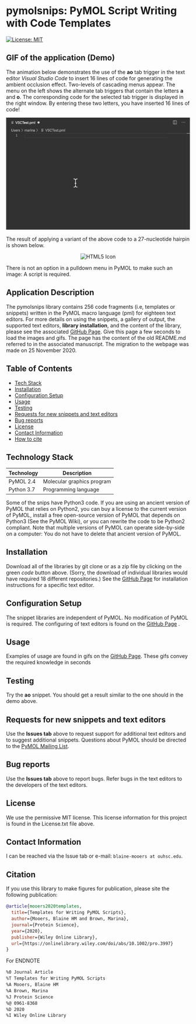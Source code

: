 # pymolsnips: PyMOL Script Writing with Code Templates

[![License: MIT](https://img.shields.io/badge/License-MIT-blue.svg)](https://opensource.org/licenses/MIT)

## GIF of the application (Demo)

<p>The animation below demonstrates the use of the <b>ao</b> tab trigger in the text editor <em>Visual Studio Code</em> to insert 16 lines of code for generating the ambient occlusion effect.
Two-levels of cascading menus appear.
The menu on the left shows the alternate tab triggers that contain the letters <b>a</b> and <b>o</b>.
The corresponding code for the selected tab trigger is displayed in the right window.
By entering these two letters, you have inserted 16 lines of code!
</p>

<p align="center"><img src="gifs/VSCaoSnip.gif"></p>

The result of applying a variant of the above code to a 27-nucleotide hairpin is shown below.

<p align="center"><img src="./images/AODdsRNA.png" alt="HTML5 Icon" style="width:364px;height:630px;"></p>

There is not an option in a pulldown menu in PyMOL to make such an image: A script is required.


## Application Description

The pymolsnips library contains 256 code fragments (i.e, templates or snippets) written in the PyMOL macro language (pml) for eighteen text editors.
For more details on using the snippets, a gallery of output, the supported text editors, **library installation**, and the content of the library, please see the associated [GitHub Page](https://mooerslab.github.io/pymolsnips/). 
Give this page a few seconds to load  the images and gifs. The page has the content of the old README.md referred to in the associated manuscript. The migration to the webpage was made on 25 November 2020.


## Table of Contents

* [Tech Stack](#tech-stack)
* [Installation](#installation)
* [Configuration Setup](#configuration-setup)
* [Usage](#usage)
* [Testing](#testing)
* [Requests for new snippets and text editors](#requests)
* [Bug reports](#bugreports)
* [License](#license)
* [Contact Information](#contact-information)
* [How to cite](#citation)



## Technology Stack

| Technology | Description                               |
|------------|-------------------------------------------|
| PyMOL   2.4   | Molecular graphics program         | 
| Python  3.7     |  Programming language          |

Some of the snips have Python3 code.
If you are using an ancient version of PyMOL that relies on Python2, you can buy a license to the current version of PyMOL, install a free open-source version of PyMOL that depends on Python3 (See the PyMOL Wiki), or you can rewrite the code to be Python2 compliant. 
Note that multiple versions of PyMOL can operate side-by-side on a computer: You do not have to delete that ancient version of PyMOL.


## Installation

Download all of the libraries by git clone or as a zip file by clicking on the green *code* button above.
(Sorry, the download of individual libraries would have required 18 different repositories.)
See the [GitHub Page](https://mooerslab.github.io/pymolsnips/) for installation instructions for a specific text editor.

## Configuration Setup

The snippet libraries are independent of PyMOL. 
No modification of PyMOL is required. 
The configuring of text editors is found on the   [GitHub Page](https://mooerslab.github.io/pymolsnips/) .

## Usage

Examples of usage are found in gifs on the  [GitHub Page](https://mooerslab.github.io/pymolsnips/). 
These gifs convey the required knowledge in seconds 

## Testing

Try the **ao** snippet. You should get a result similar to the one should in the demo above.


## Requests for new snippets and text editors

Use the **Issues tab** above to request support for additional text editors and to suggest additional snippets. 
Questions about PyMOL should be directed to the [PyMOL Mailing List](https://pymolwiki.org/index.php/PyMOL_mailing_list).


## Bug reports

Use the **Issues tab** above to report bugs.
Refer bugs in the text editors to the developers of the text editors. 


## License

We use the permissive MIT license.
This license information for this project is found in the License.txt file above. 


## Contact Information 

I can be reached via the Issue tab or e-mail: `blaine-mooers at ouhsc.edu`.


## Citation

If you use this library to make figures for publication, please site the following publication:


```bibtex
@article{mooers2020templates,
  title={Templates for Writing PyMOL Scripts},
  author={Mooers, Blaine HM and Brown, Marina},
  journal={Protein Science},
  year={2020},
  publisher={Wiley Online Library},
  url={https://onlinelibrary.wiley.com/doi/abs/10.1002/pro.3997}
}
```

For ENDNOTE

```bash
%0 Journal Article
%T Templates for Writing PyMOL Scripts
%A Mooers, Blaine HM
%A Brown, Marina
%J Protein Science
%@ 0961-8368
%D 2020
%I Wiley Online Library
```

